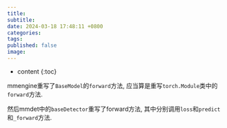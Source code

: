 ```yaml
---
title: 
subtitle: 
date: 2024-03-18 17:48:11 +0800
categories: 
tags: 
published: false
image:
---
```

* content
{:toc}

mmengine重写了`BaseModel`的`forward`方法, 应当算是重写`torch.Module`类中的`forward`方法.

然后mmdet中的`baseDetector`重写了forward方法, 其中分别调用`loss`和`predict`和`_forward`方法.